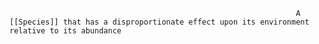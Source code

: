 																	A [[Species]] that has a disproportionate effect upon its environment relative to its abundance
